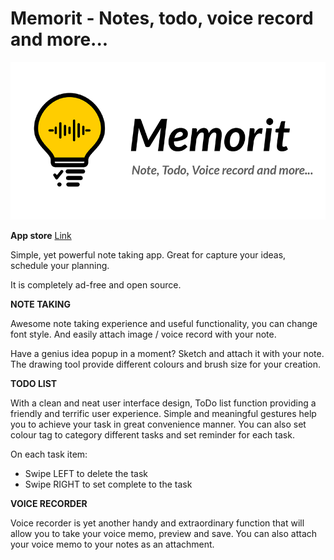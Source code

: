 # Memorit - Notes, todo, voice record and more...

![](https://github.com/michael88886/Memorit/blob/master/Banner-Github.png "")


**App store**
[Link](https://apps.apple.com/us/app/memorit/id1477609767?ls=1)


Simple, yet powerful note taking app. Great for capture your ideas, schedule your planning.

It is completely ad-free and open source.



**NOTE TAKING**

Awesome note taking experience and useful functionality, you can change font style. And easily attach image / voice record with your note.

Have a genius idea popup in a moment? Sketch and attach it with your note. The drawing tool provide different colours and brush size for your creation.



**TODO LIST**

With a clean and neat user interface design, ToDo list function providing a friendly and terrific user experience. Simple and meaningful gestures help you to achieve your task in great convenience manner. You can also set colour tag to category different tasks and set reminder for each task.

On each task item:
- Swipe LEFT to delete the task
- Swipe RIGHT to set complete to the task



**VOICE RECORDER**

Voice recorder is yet another handy and extraordinary function that will allow you to take your voice memo, preview and save. You can also attach your voice memo to your notes as an attachment.

